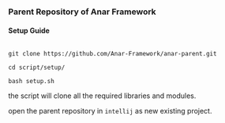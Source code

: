 ### Parent Repository of Anar Framework

#### Setup Guide

```aidl

git clone https://github.com/Anar-Framework/anar-parent.git

cd script/setup/

bash setup.sh
```

the script will clone all the required libraries and modules.

open the parent repository in `intellij` as new existing project. 